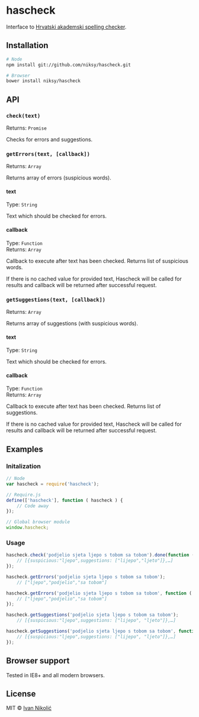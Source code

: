 # hascheck

Interface to [Hrvatski akademski spelling checker](http://hacheck.tel.fer.hr/).

## Installation

```sh
# Node
npm install git://github.com/niksy/hascheck.git

# Browser
bower install niksy/hascheck
```

## API

### `check(text)`

Returns: `Promise`

Checks for errors and suggestions.

### `getErrors(text, [callback])`

Returns: `Array`

Returns array of errors (suspicious words).

#### text

Type: `String`

Text which should be checked for errors.

#### callback

Type: `Function`  
Returns: `Array`

Callback to execute after text has been checked. Returns list of suspicious words.

If there is no cached value for provided text, Hascheck will be called for results and callback will be returned after successful request.

### `getSuggestions(text, [callback])`

Returns: `Array`

Returns array of suggestions (with suspicious words).

#### text

Type: `String`

Text which should be checked for errors.

#### callback

Type: `Function`  
Returns: `Array`

Callback to execute after text has been checked. Returns list of suggestions.

If there is no cached value for provided text, Hascheck will be called for results and callback will be returned after successful request.

## Examples

### Initalization

```js
// Node
var hascheck = require('hascheck');

// Require.js
define(['hascheck'], function ( hascheck ) {
	// Code away
});

// Global browser module
window.hascheck;
```

### Usage

```js
hascheck.check('podjelio sjeta ljepo s tobom sa tobom').done(function ( results ) {
	// [{suspicious:"ljepo",suggestions: ["lijepo","ljeto"]},…]
});

hascheck.getErrors('podjelio sjeta ljepo s tobom sa tobom');
	// ["ljepo","podjelio","sa tobom"]

hascheck.getErrors('podjelio sjeta ljepo s tobom sa tobom', function ( errors ) {
	// ["ljepo","podjelio","sa tobom"]
});

hascheck.getSuggestions('podjelio sjeta ljepo s tobom sa tobom');
	// [{suspicious:"ljepo",suggestions: ["lijepo", "ljeto"]},…]

hascheck.getSuggestions('podjelio sjeta ljepo s tobom sa tobom', function ( suggestions ) {
	// [{suspicious:"ljepo",suggestions: ["lijepo", "ljeto"]},…]
});
```

## Browser support

Tested in IE8+ and all modern browsers.

## License

MIT © [Ivan Nikolić](http://ivannikolic.com)
